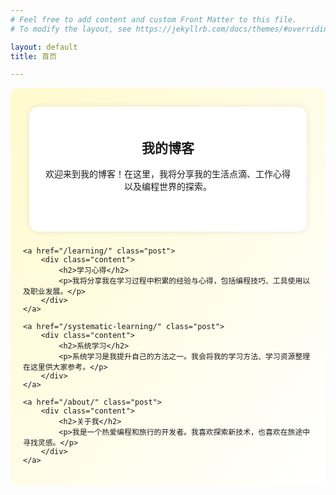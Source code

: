 ```yaml
---
# Feel free to add content and custom Front Matter to this file.
# To modify the layout, see https://jekyllrb.com/docs/themes/#overriding-theme-defaults

layout: default
title: 首页

---
```


<div class="container">
    <a href="/blog/" class="post">
        <div class="content">
            <h2>我的博客</h2>
            <p>欢迎来到我的博客！在这里，我将分享我的生活点滴、工作心得以及编程世界的探索。</p>
        </div>
    </a>

    <a href="/learning/" class="post">
        <div class="content">
            <h2>学习心得</h2>
            <p>我将分享我在学习过程中积累的经验与心得，包括编程技巧、工具使用以及职业发展。</p>
        </div>
    </a>

    <a href="/systematic-learning/" class="post">
        <div class="content">
            <h2>系统学习</h2>
            <p>系统学习是我提升自己的方法之一。我会将我的学习方法、学习资源整理在这里供大家参考。</p>
        </div>
    </a>

    <a href="/about/" class="post">
        <div class="content">
            <h2>关于我</h2>
            <p>我是一个热爱编程和旅行的开发者。我喜欢探索新技术，也喜欢在旅途中寻找灵感。</p>
        </div>
    </a>
</div>

<style>
/* 容器样式 */
/* 容器样式 */
.container {
    display: flex;
    flex-wrap: wrap;
    justify-content: space-between;
    padding: 20px;
    box-sizing: border-box;
    background: linear-gradient(to bottom right, #FFFACD, #FFFFFF); /* 浅黄色到白色的渐进背景 */
    border-radius: 15px; /* 确保容器本身也有圆角效果 */
}

/* 模块样式 */
.post {
    background: #fff;
    margin: 10px;
    flex: 1 1 calc(48% - 20px); /* 每个模块占据48%宽度，减去margin */
    border-radius: 15px; /* 四角半圆 */
    box-shadow: 0 0 10px rgba(0, 0, 0, 0.1);
    box-sizing: border-box;
    text-align: center;
    text-decoration: none; /* 移除默认链接下划线 */
    color: inherit;
    display: block;
    overflow: hidden; /* 确保内容被正确裁剪 */
}

/* 模块内的内容样式 */
.post .content {
    padding: 20px;
}

/* 保证等高 */
.container .post {
    min-height: 200px; /* 根据需要调整高度 */
}

@media (max-width: 768px) {
    .post {
        flex: 1 1 calc(100% - 20px); /* 移动设备上模块占据全宽 */
        margin-bottom: 20px;
    }
}
</style>
